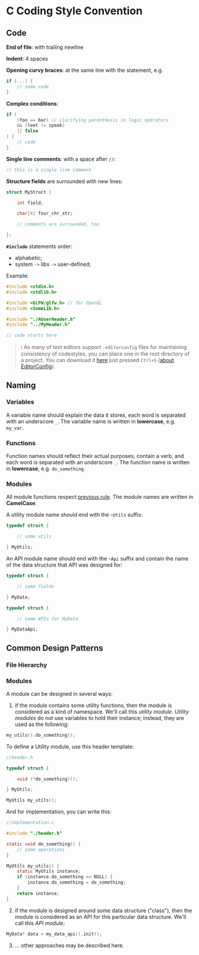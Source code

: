# C Coding Style Convention

## Code

**End of file**: with trailing newline

**Indent**: 4 spaces

**Opening curvy braces**: at the same line with the statement, e.g.
``` C
if (...) {
    // some code
}
```
**Complex conditions**:
``` C
if (
    (foo == bar) // clarifying parenthesis in logic operators
    && (leet != speak)
    || false  
) {
    // code
}
```

**Single line comments**: with a space after `//`:
``` C
// this is a single line comment
```

**Structure fields** are surrounded with new lines:
``` C
struct MyStruct {

    int field;

    char[4] four_chr_str;

    // comments are surrounded, too

};
```

**`#include`** statements order:
- alphabetic;
- system `->` libs `->` user-defined;

Example:
``` C
#include <stdio.h>
#include <stdlib.h>

#include <GLFW/glfw.h> // for OpenGL
#include <SomeLib.h>

#include "./AUserHeader.h"
#include "../MyHeader.h"

// code starts here
```

> :information_source: As many of text editors support `.editorconfig` files for maintaining consistency of codestyles, you can place one in the root directory of a project. You can download it [here](https://raw.githubusercontent.com/scalable-mind/public-assets/master/editorconfig/.editorconfig) just pressed `Ctrl+S` ([about EditorConfig](http://editorconfig.org/)).

## Naming

### Variables

A variable name should explain the data it stores, each word is separated with an underscore `_`. The variable name is written in **lowercase**, e.g. `my_var`.

### Functions

Function names should reflect their actual purposes, contain a verb, and each word is separated with an underscore `_`. The function name is written in **lowercase**, e.g. `do_something`.

### Modules

All module functions respect [previous rule](#functions). The module names are written in **CamelCase**.

A utility module name should end with the -`Utils` suffix:
``` C
typedef struct {

    // some utils

} MyUtils;
```
An API module name should end with the -`Api` suffix and contain the name of the data structure that API was designed for:
``` C
typedef struct {

    // some fields

} MyData;

typedef struct {

    // some APIs for MyData

} MyDataApi;
```

## Common Design Patterns

### File Hierarchy

### Modules

A module can be designed in several ways:
1. if the module contains some utility functions, then the module is considered as a kind of namespace. We'll call this *utility module*. *Utility modules* do not use variables to hold their instance; instead, they are used as the following:
``` C
my_utils().do_something();
```
To define a Utility module, use this header template:

``` C
//header.h

typedef struct {

    void (*do_something)();

} MyUtils;

MyUtils my_utils();
```

And for implementation, you can write this:
``` C
//implementation.c

#include "./header.h"

static void do_something() {
    // some operations
}

MyUtils my_utils() {
    static MyUtils instance;
    if (instance.do_something == NULL) {
        instance.do_something = do_something;
    }
    return instance;
}
```

2. if the module is designed around some data structure ("class"), then the module is considered as an API for this particular data structure. We'll call this *API module*;
``` C
MyData* data = my_data_api().init();
```
3. ... other approaches may be described here.
